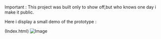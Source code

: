 
Important : This project was built only to show off,but who knows one day i make it public.

Here i display a small demo of the prototype :

  (Index.html)
  ![Image](https://github.com/user-attachments/assets/fe3658e8-7e18-4598-a442-7f94226648d2)

  
  

 
  
